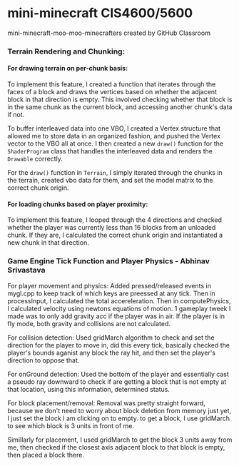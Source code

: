 # mini-minecraft CIS4600/5600
mini-minecraft-moo-moo-minecrafters created by GitHub Classroom

### Terrain Rendering and Chunking:

#### For drawing terrain on per-chunk basis: 
To implement this feature, I created a function that iterates through the faces of a block and draws the vertices based on whether the adjacent block in that direction is empty. This involved checking whether that block is in the same chunk as the current block, and accessing another chunk's data if not.

To buffer interleaved data into one VBO, I created a Vertex structure that allowed me to store data in an organized fashion, and pushed the Vertex vector to the VBO all at once. I then created a new `draw()` function for the `ShaderProgram` class that handles the interleaved data and renders the `Drawable` correctly.

For the `draw()` function in `Terrain`, I simply iterated through the chunks in the terrain, created vbo data for them, and set the model matrix to the correct chunk origin.

#### For loading chunks based on player proximity:
To implement this feature, I looped through the 4 directions and checked whether the player was currently less than 16 blocks from an unloaded chunk. If they are, I calculated the correct chunk origin and instantiated a new chunk in that direction.


### Game Engine Tick Function and Player Physics - Abhinav Srivastava

For player movement and physics: Added pressed/released events in mygl.cpp to keep track of which keys are preessed at any tick. Then in processInput, I calculated the total accereleration. Then in computePhysics, I calculated velocity using newtons equations of motion. 1 gameplay tweek I made was to only add gravity acc if the player was in air. If the player is in fly mode, both gravity and collisions are not calculated.

For collision detection: Used gridMarch algorithm to check and set the direction for the player to move in, did this every tick, basically checked the player's bounds aganist any block the ray hit, and then set the player's direction to oppose that.

For onGround detection: Used the bottom of the player and essentially cast a pseudo ray downward to check if are getting a block that is not empty at that location, using this information, determined status.

For block placement/removal: Removal was pretty straight forward, because we don't need to worry about block deletion from memory just yet, I just set the block I am clicking on to empty. to get a block, I use gridMarch to see which block is 3 units in front of me.

Simillarly for placement, I used gridMarch to get the block 3 units away from me, then checked if the closest axis adjacent block to that block is empty, then placed a block there.
